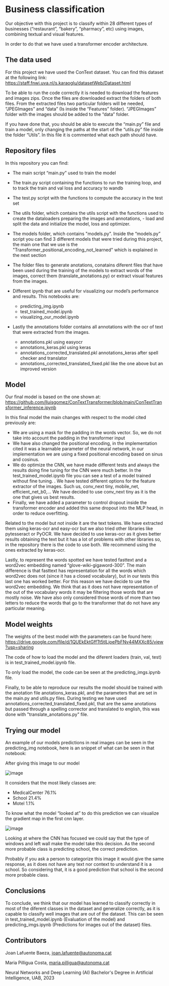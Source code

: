 # Business classification
Our objective with this project is to classify within 28 different types of businesses (“restaurant”, “bakery”, “pharmacy”, etc) using images, combining textual and visual features. 


In order to do that we have used a transformer encoder architecture.


## The data used
For this project we have used the ConText dataset. You can find this dataset at the following link: https://staff.fnwi.uva.nl/s.karaoglu/datasetWeb/Dataset.html


To be able to run the code correctly it is needed to download the features and images zips. Once the files are downloaded extract the folders of both files. From the extracted files two particular folders will be needed, “JPEGImages” and “data” (Is inside the “Features” folder). “JPEGImages” folder with the images should be added to the “data” folder. 


If you have done that, you should be able to execute the “main.py” file and train a model, only changing the paths at the start of the “utils.py” file inside the folder “Utils”. In this file it is commented what each path should have. 


## Repository files 
In this repository you can find: 
- The main script “main.py” used to train the model
- The train.py script containing the functions to run the training loop, and to track the train and val loss and accuracy to wandb
- The test.py script with the functions to compute the accuracy in the test set
- The utils folder, which contains the utils script with the functions used to create the dataloaders preparing the images and annotations, - load and split the data and initialize the model, loss and optimizer. 
- The models folder, which contains "models.py". Inside the “models.py” script you can find 3 different models that were tried during this project, the main one that we use is the "Transformer_positional_encoding_not_learned" which is explained in the next section
- The folder files to generate anotations, conatains diferent files that have been used during the training of the models to extract words of the images, correct them (translate_anotations.py) or extract visual features from the images.
- Different ipynb that are useful for visualizing our model’s performance and results. This notebooks are:
   - predicting_img.ipynb
   - test_trained_model.ipynb
   - visualizing_our_model.ipynb

- Lastly the annotations folder contains all annotations with the ocr of text that were extracted from the images.
   - annotations.pkl using easyocr
   - annotations_keras.pkl using keras
   - annotations_corrected_translated.pkl annotations_keras after spell checker and translator
   - annotations_corrected_translated_fixed.pkl like the one above but an improved version  
 




## Model
Our final model is based on the one shown at: https://github.com/lluisgomez/ConTextTransformer/blob/main/ConTextTransformer_inference.ipynb 

In this final model the main changes with respect to the model cited previously are:
- We are using a mask for the padding in the words vector. So, we do not take into account the padding in the transformer input
- We have also changed the positional encoding, in the implementation cited it was a learnable parameter of the neural network, in our implementation we are using a fixed positional encoding based on sinus and cosinus.
- We do optimize the CNN, we have made different tests and always the results doing fine tuning for the CNN were much better. In the test_trained_model.ipynb file you can see a test of a model trained without fine tuning.
. We have tested different options for the feature extractor of the images. Such us, conv_next tiny, mobile_net, efficient_net_b0,... We have decided to use conv_next tiny as it is the one that gives us best results.
- Finally, we have added a parameter to control dropout inside the transformer encoder and added this same dropout into the MLP head, in order to reduce overfitting.


Related to the model but not inside it are the text tokens. We have extracted them using keras-ocr and easy-ocr but we also tried other libraries like pytesseract or PyOCR. We have decided to use keras-ocr as it gives better results obtaining the text but it has a lot of problems with other libraries so, in the repository there is the code to use both. We recommend using the ones extracted by keras-ocr.


Lastly, to represent the words spotted we have tested fasttext and a word2vec embedding named “glove-wiki-gigaword-300”. The main difference is that fasttext has representation for all the words which word2vec does not (since it has a closed vocabulary), but in our tests this last one has worked better. For this reason we have decide to use the word2vec embedding. We think that as it does not have representation of the out of the vocabulary words it may be filtering those words that are mostly noise. We have also only considered those words of more than two letters to reduce the words that go to the transformer that do not have any particular meaning. 

## Model weights
The weights of the best model with the parameters can be found here: https://drive.google.com/file/d/1QUEkEktGffTt5tlLjoePbFNv44MXXc85/view?usp=sharing

The code of how to load the model and the diferent loaders (train, val, test) is in test_trained_model.ipynb file. 

To only load the model, the code can be seen at the predicting_imgs.ipynb file.

Finally, to be able to reproduce our results the model should be trained with the anotation file anotations_keras.pkl, and the parameters that are set in the main.py and utils.py files. During testing we have used annotations_corrected_translated_fixed.pkl, that are the same anotations but passed through a spelling corrector and translated to english, this was done with "translate_anotations.py" file.

## Trying our model
An example of our models predictions in real images can be seen in the predicting_img notebook, here is an snippet of what can be seen in that notebook: 


After giving this image to our model

![image](https://github.com/DCC-UAB/dlnn-project_ia-group_15/assets/28900735/84619f11-4a23-4c41-8e27-a7da109ff65c)

It considers that the most likely classes are: 
- MedicalCenter 76.1%
- School 21.4%
- Motel 1.1%


To know what the model “looked at” to do this prediction we can visualize the gradient map in the first cnn layer.

![image](https://github.com/DCC-UAB/dlnn-project_ia-group_15/assets/28900735/e47d8f94-7567-4d3e-bdd4-91e5cd130547)

Looking at where the CNN has focused we could say that the type of windows and left wall make the model take this decision. As the second more probable class is predicting school, the correct prediction. 

Probably if you ask a person to categorize this image it would give the same response, as it does not have any text nor context to understand it is a school. So considering that, it is a good prediction that school is the second more probable class.

## Conclusions

To conclude, we think that our model has learned to classify correctly in most of the diferent classes in the dataset and generalize correctly, as it is capable to classify well images that are out of the dataset. This can be seen in test_trained_model.ipynb (Evaluation of the model) and predicting_imgs.ipynb (Predictions for images out of the dataset) files.










## Contributors
Joan Lafuente Baeza, joan.lafuente@autonoma.cat

Maria Pilligua Costa, maria.pilligua@autonoma.cat


Neural Networks and Deep Learning (AI) 
Bachelor's Degree in Artificial Intelligence,
UAB, 2023



